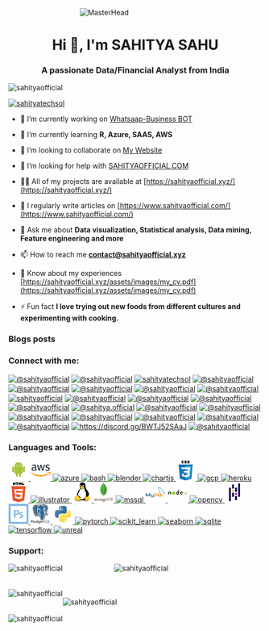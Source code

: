 ‎ ‎ ‎ ‎ ‎ ‎ ‎ ‎ ‎ ‎ ‎ ‎ ‎ ‎ ‎ ‎ ‎ ‎ ‎ ‎ ‎ ‎ ‎ ‎ ‎  ‎ ‎ ‎ ‎ ‎ ‎ ‎ ‎ ‎ ‎ ‎ ![MasterHead](https://github.com/sahityaofficial/KACHRA-PATTI/blob/master/SAHITYABANNER%20FINAL.gif)

<h1 align="center">Hi 👋, I'm SAHITYA SAHU</h1>
<h3 align="center">A passionate Data/Financial Analyst from India</h3>
<!-- <img align="right" alt="Coding" width="100" src="https://cdn.dribbble.com/users/1162077/screenshots/3848914/programmer.gif”> -->
<p align="left"> <img src="https://komarev.com/ghpvc/?username=sahityaofficial&label=Profile%20views&color=0e75b6&style=flat" alt="sahityaofficial" /> </p>

<p align="left"> <a href=""https://github.com/sahityaofficial/KACHRA-PATTI/blob/master/mygf.gif" alt="sahityaofficial" /></a> </p> 

<p align="left"> <a href="https://www.linkedin.com/in/sahityaofficial" target="blank"><img src="https://img.shields.io/twitter/follow/sahityatechsol?logo=twitter&style=for-the-badge" alt="sahityatechsol" /></a> </p>

- 🔭 I’m currently working on [Whatsaap-Business BOT](https://www.sahityaofficial.com/)

- 🌱 I’m currently learning **R, Azure, SAAS, AWS**

- 👯 I’m looking to collaborate on [My Website](https://www.sahityaofficial.com/)

- 🤝 I’m looking for help with [SAHITYAOFFICIAL.COM](https://www.sahityaofficial.com/)

- 👨‍💻 All of my projects are available at [https://sahityaofficial.xyz/](https://sahityaofficial.xyz/)

- 📝 I regularly write articles on [https://www.sahityaofficial.com/](https://www.sahityaofficial.com/)

- 💬 Ask me about **Data visualization, Statistical analysis, Data mining, Feature engineering and more**

- 📫 How to reach me **contact@sahityaofficial.xyz**

- 📄 Know about my experiences [https://sahityaofficial.xyz/assets/images/my_cv.pdf](https://sahityaofficial.xyz/assets/images/my_cv.pdf)

- ⚡ Fun fact **I love trying out new foods from different cultures and experimenting with cooking.**

### Blogs posts
<!-- BLOG-POST-LIST:START -->
<!-- BLOG-POST-LIST:END -->

<h3 align="left">Connect with me:</h3>
<p align="left">
<a href="https://codepen.io/@sahityaofficial" target="blank"><img align="center" src="https://raw.githubusercontent.com/rahuldkjain/github-profile-readme-generator/master/src/images/icons/Social/codepen.svg" alt="@sahityaofficial" height="30" width="40" /></a>
<a href="https://dev.to/@sahityaofficial" target="blank"><img align="center" src="https://raw.githubusercontent.com/rahuldkjain/github-profile-readme-generator/master/src/images/icons/Social/devto.svg" alt="@sahityaofficial" height="30" width="40" /></a>
<a href="https://twitter.com/sahityatechsol" target="blank"><img align="center" src="https://raw.githubusercontent.com/rahuldkjain/github-profile-readme-generator/master/src/images/icons/Social/twitter.svg" alt="sahityatechsol" height="30" width="40" /></a>
<a href="https://linkedin.com/in/@sahityaofficial" target="blank"><img align="center" src="https://raw.githubusercontent.com/rahuldkjain/github-profile-readme-generator/master/src/images/icons/Social/linked-in-alt.svg" alt="@sahityaofficial" height="30" width="40" /></a>
<a href="https://stackoverflow.com/users/@sahityaofficial" target="blank"><img align="center" src="https://raw.githubusercontent.com/rahuldkjain/github-profile-readme-generator/master/src/images/icons/Social/stack-overflow.svg" alt="@sahityaofficial" height="30" width="40" /></a>
<a href="https://codesandbox.com/@sahityaofficial" target="blank"><img align="center" src="https://raw.githubusercontent.com/rahuldkjain/github-profile-readme-generator/master/src/images/icons/Social/codesandbox.svg" alt="@sahityaofficial" height="30" width="40" /></a>
<a href="https://kaggle.com/@sahityaofficial" target="blank"><img align="center" src="https://raw.githubusercontent.com/rahuldkjain/github-profile-readme-generator/master/src/images/icons/Social/kaggle.svg" alt="@sahityaofficial" height="30" width="40" /></a>
<a href="https://fb.com/@sahityaofficial" target="blank"><img align="center" src="https://raw.githubusercontent.com/rahuldkjain/github-profile-readme-generator/master/src/images/icons/Social/facebook.svg" alt="@sahityaofficial" height="30" width="40" /></a>
<a href="https://instagram.com/sahityaofficial" target="blank"><img align="center" src="https://raw.githubusercontent.com/rahuldkjain/github-profile-readme-generator/master/src/images/icons/Social/instagram.svg" alt="sahityaofficial" height="30" width="40" /></a>
<a href="https://dribbble.com/@sahityaofficial" target="blank"><img align="center" src="https://raw.githubusercontent.com/rahuldkjain/github-profile-readme-generator/master/src/images/icons/Social/dribbble.svg" alt="@sahityaofficial" height="30" width="40" /></a>
<a href="https://www.behance.net/@sahityaofficial" target="blank"><img align="center" src="https://raw.githubusercontent.com/rahuldkjain/github-profile-readme-generator/master/src/images/icons/Social/behance.svg" alt="@sahityaofficial" height="30" width="40" /></a>
<a href="https://hashnode.com/@sahityaofficial" target="blank"><img align="center" src="https://raw.githubusercontent.com/rahuldkjain/github-profile-readme-generator/master/src/images/icons/Social/hashnode.svg" alt="@sahityaofficial" height="30" width="40" /></a>
<a href="https://medium.com/@sahityaofficial" target="blank"><img align="center" src="https://raw.githubusercontent.com/rahuldkjain/github-profile-readme-generator/master/src/images/icons/Social/medium.svg" alt="@sahityaofficial" height="30" width="40" /></a>
<a href="https://www.youtube.com/c/@sahitya.official" target="blank"><img align="center" src="https://raw.githubusercontent.com/rahuldkjain/github-profile-readme-generator/master/src/images/icons/Social/youtube.svg" alt="@sahitya.official" height="30" width="40" /></a>
<a href="https://www.codechef.com/users/@sahityaofficial" target="blank"><img align="center" src="https://cdn.jsdelivr.net/npm/simple-icons@3.1.0/icons/codechef.svg" alt="@sahityaofficial" height="30" width="40" /></a>
<a href="https://www.hackerrank.com/@sahityaofficial" target="blank"><img align="center" src="https://raw.githubusercontent.com/rahuldkjain/github-profile-readme-generator/master/src/images/icons/Social/hackerrank.svg" alt="@sahityaofficial" height="30" width="40" /></a>
<a href="https://codeforces.com/profile/@sahityaofficial" target="blank"><img align="center" src="https://raw.githubusercontent.com/rahuldkjain/github-profile-readme-generator/master/src/images/icons/Social/codeforces.svg" alt="@sahityaofficial" height="30" width="40" /></a>
<a href="https://www.leetcode.com/@sahityaofficial" target="blank"><img align="center" src="https://raw.githubusercontent.com/rahuldkjain/github-profile-readme-generator/master/src/images/icons/Social/leet-code.svg" alt="@sahityaofficial" height="30" width="40" /></a>
<a href="https://www.hackerearth.com/@sahityaofficial" target="blank"><img align="center" src="https://raw.githubusercontent.com/rahuldkjain/github-profile-readme-generator/master/src/images/icons/Social/hackerearth.svg" alt="@sahityaofficial" height="30" width="40" /></a>
<a href="https://auth.geeksforgeeks.org/user/@sahityaofficial" target="blank"><img align="center" src="https://raw.githubusercontent.com/rahuldkjain/github-profile-readme-generator/master/src/images/icons/Social/geeks-for-geeks.svg" alt="@sahityaofficial" height="30" width="40" /></a>
<a href="https://www.topcoder.com/members/@sahityaofficial" target="blank"><img align="center" src="https://raw.githubusercontent.com/rahuldkjain/github-profile-readme-generator/master/src/images/icons/Social/topcoder.svg" alt="@sahityaofficial" height="30" width="40" /></a>
<a href="https://discord.gg/https://discord.gg/BWTJ52SAaJ" target="blank"><img align="center" src="https://raw.githubusercontent.com/rahuldkjain/github-profile-readme-generator/master/src/images/icons/Social/discord.svg" alt="https://discord.gg/BWTJ52SAaJ" height="30" width="40" /></a>
<a href="/@sahityaofficial" target="blank"><img align="center" src="https://raw.githubusercontent.com/rahuldkjain/github-profile-readme-generator/master/src/images/icons/Social/rss.svg" alt="@sahityaofficial" height="30" width="40" /></a>
</p>

<h3 align="left">Languages and Tools:</h3>
<p align="left"> <a href="https://developer.android.com" target="_blank" rel="noreferrer"> <img src="https://raw.githubusercontent.com/devicons/devicon/master/icons/android/android-original-wordmark.svg" alt="android" width="40" height="40"/> </a> <a href="https://aws.amazon.com" target="_blank" rel="noreferrer"> <img src="https://raw.githubusercontent.com/devicons/devicon/master/icons/amazonwebservices/amazonwebservices-original-wordmark.svg" alt="aws" width="40" height="40"/> </a> <a href="https://azure.microsoft.com/en-in/" target="_blank" rel="noreferrer"> <img src="https://www.vectorlogo.zone/logos/microsoft_azure/microsoft_azure-icon.svg" alt="azure" width="40" height="40"/> </a> <a href="https://www.gnu.org/software/bash/" target="_blank" rel="noreferrer"> <img src="https://www.vectorlogo.zone/logos/gnu_bash/gnu_bash-icon.svg" alt="bash" width="40" height="40"/> </a> <a href="https://www.blender.org/" target="_blank" rel="noreferrer"> <img src="https://download.blender.org/branding/community/blender_community_badge_white.svg" alt="blender" width="40" height="40"/> </a> <a href="https://www.chartjs.org" target="_blank" rel="noreferrer"> <img src="https://www.chartjs.org/media/logo-title.svg" alt="chartjs" width="40" height="40"/> </a> <a href="https://www.w3schools.com/css/" target="_blank" rel="noreferrer"> <img src="https://raw.githubusercontent.com/devicons/devicon/master/icons/css3/css3-original-wordmark.svg" alt="css3" width="40" height="40"/> </a> <a href="https://cloud.google.com" target="_blank" rel="noreferrer"> <img src="https://www.vectorlogo.zone/logos/google_cloud/google_cloud-icon.svg" alt="gcp" width="40" height="40"/> </a> <a href="https://heroku.com" target="_blank" rel="noreferrer"> <img src="https://www.vectorlogo.zone/logos/heroku/heroku-icon.svg" alt="heroku" width="40" height="40"/> </a> <a href="https://www.w3.org/html/" target="_blank" rel="noreferrer"> <img src="https://raw.githubusercontent.com/devicons/devicon/master/icons/html5/html5-original-wordmark.svg" alt="html5" width="40" height="40"/> </a> <a href="https://www.adobe.com/in/products/illustrator.html" target="_blank" rel="noreferrer"> <img src="https://www.vectorlogo.zone/logos/adobe_illustrator/adobe_illustrator-icon.svg" alt="illustrator" width="40" height="40"/> </a> <a href="https://www.linux.org/" target="_blank" rel="noreferrer"> <img src="https://raw.githubusercontent.com/devicons/devicon/master/icons/linux/linux-original.svg" alt="linux" width="40" height="40"/> </a> <a href="https://www.mongodb.com/" target="_blank" rel="noreferrer"> <img src="https://raw.githubusercontent.com/devicons/devicon/master/icons/mongodb/mongodb-original-wordmark.svg" alt="mongodb" width="40" height="40"/> </a> <a href="https://www.microsoft.com/en-us/sql-server" target="_blank" rel="noreferrer"> <img src="https://www.svgrepo.com/show/303229/microsoft-sql-server-logo.svg" alt="mssql" width="40" height="40"/> </a> <a href="https://www.mysql.com/" target="_blank" rel="noreferrer"> <img src="https://raw.githubusercontent.com/devicons/devicon/master/icons/mysql/mysql-original-wordmark.svg" alt="mysql" width="40" height="40"/> </a> <a href="https://nodejs.org" target="_blank" rel="noreferrer"> <img src="https://raw.githubusercontent.com/devicons/devicon/master/icons/nodejs/nodejs-original-wordmark.svg" alt="nodejs" width="40" height="40"/> </a> <a href="https://opencv.org/" target="_blank" rel="noreferrer"> <img src="https://www.vectorlogo.zone/logos/opencv/opencv-icon.svg" alt="opencv" width="40" height="40"/> </a> <a href="https://pandas.pydata.org/" target="_blank" rel="noreferrer"> <img src="https://raw.githubusercontent.com/devicons/devicon/2ae2a900d2f041da66e950e4d48052658d850630/icons/pandas/pandas-original.svg" alt="pandas" width="40" height="40"/> </a> <a href="https://www.photoshop.com/en" target="_blank" rel="noreferrer"> <img src="https://raw.githubusercontent.com/devicons/devicon/master/icons/photoshop/photoshop-line.svg" alt="photoshop" width="40" height="40"/> </a> <a href="https://www.postgresql.org" target="_blank" rel="noreferrer"> <img src="https://raw.githubusercontent.com/devicons/devicon/master/icons/postgresql/postgresql-original-wordmark.svg" alt="postgresql" width="40" height="40"/> </a> <a href="https://www.python.org" target="_blank" rel="noreferrer"> <img src="https://raw.githubusercontent.com/devicons/devicon/master/icons/python/python-original.svg" alt="python" width="40" height="40"/> </a> <a href="https://pytorch.org/" target="_blank" rel="noreferrer"> <img src="https://www.vectorlogo.zone/logos/pytorch/pytorch-icon.svg" alt="pytorch" width="40" height="40"/> </a> <a href="https://scikit-learn.org/" target="_blank" rel="noreferrer"> <img src="https://upload.wikimedia.org/wikipedia/commons/0/05/Scikit_learn_logo_small.svg" alt="scikit_learn" width="40" height="40"/> </a> <a href="https://seaborn.pydata.org/" target="_blank" rel="noreferrer"> <img src="https://seaborn.pydata.org/_images/logo-mark-lightbg.svg" alt="seaborn" width="40" height="40"/> </a> <a href="https://www.sqlite.org/" target="_blank" rel="noreferrer"> <img src="https://www.vectorlogo.zone/logos/sqlite/sqlite-icon.svg" alt="sqlite" width="40" height="40"/> </a> <a href="https://www.tensorflow.org" target="_blank" rel="noreferrer"> <img src="https://www.vectorlogo.zone/logos/tensorflow/tensorflow-icon.svg" alt="tensorflow" width="40" height="40"/> </a> <a href="https://unrealengine.com/" target="_blank" rel="noreferrer"> <img src="https://raw.githubusercontent.com/kenangundogan/fontisto/036b7eca71aab1bef8e6a0518f7329f13ed62f6b/icons/svg/brand/unreal-engine.svg" alt="unreal" width="40" height="40"/> </a> </p>

<h3 align="left">Support:</h3>
<p><a href="https://www.buymeacoffee.com/sahityaofficial"> <img align="left" src="https://cdn.buymeacoffee.com/buttons/v2/default-yellow.png" height="50" width="210" alt="sahityaofficial" /></a><a href="https://ko-fi.com/sahityaofficial"> <img align="left" src="https://cdn.ko-fi.com/cdn/kofi3.png?v=3" height="50" width="210" alt="sahityaofficial" /></a></p><br><br>

<p><img align="left" src="https://github-readme-stats.vercel.app/api/top-langs?username=sahityaofficial&show_icons=true&locale=en&layout=compact" alt="sahityaofficial" /></p>

<p>&nbsp;<img align="center" src="https://github-readme-stats.vercel.app/api?username=sahityaofficial&show_icons=true&locale=en" alt="sahityaofficial" /></p>

<p><img align="center" src="https://github-readme-streak-stats.herokuapp.com/?user=sahityaofficial&" alt="sahityaofficial" /></p>

